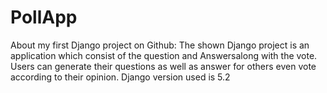 # PollApp
About my first Django project on Github:
The shown Django project is an application which consist of the question and Answersalong with the vote.
Users can generate their questions as well as answer for others even vote according to their opinion.
Django version used is 5.2
